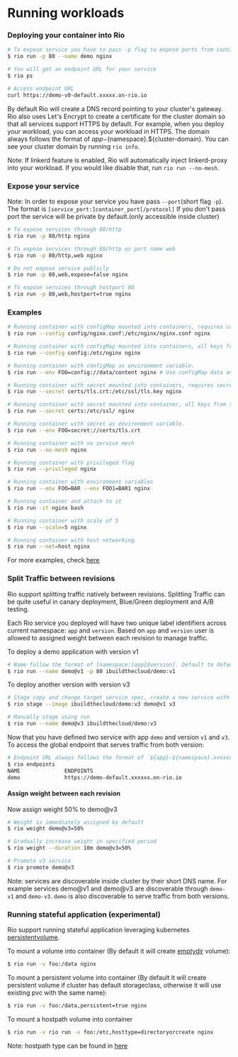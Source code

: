 # Running workloads

### Deploying your container into Rio

```bash
# To expose service you have to pass -p flag to expose ports from container
$ rio run -p 80 --name demo nginx

# You will get an endpoint URL for your service
$ rio ps

# Access endpoint URL
curl https://demo-v0-default.xxxxx.on-rio.io
```

By default Rio will create a DNS record pointing to your cluster's gateway. Rio also uses Let's Encrypt to create
a certificate for the cluster domain so that all services support HTTPS by default.
For example, when you deploy your workload, you can access your workload in HTTPS. The domain always follows the format
of ${app}-${namespace}.\${cluster-domain}. You can see your cluster domain by running `rio info`.

Note: If linkerd feature is enabled, Rio will automatically inject linkerd-proxy into your workload. If you would like disable that, run `rio run --no-mesh`.

### Expose your service

Note: In order to expose your service you have pass `--port`(short flag `-p`). The format is `[service_port:]container_port[/protocol]`
If you don't pass port the service will be private by default.(only accessible inside cluster)

```bash
# To expose services through 80/http
$ rio run -p 80/http nginx

# To expose services through 80/http on port name web
$ rio run -p 80/http,web nginx

# Do not expose service publicly
$ rio run -p 80,web,expose=false nginx

# To expose services through hostport 80
$ rio run -p 80,web,hostport=true nginx
```

### Examples

```bash
# Running container with configMap mounted into containers, requires configMap to exist in the same namespace
$ rio run --config config/nginx.conf:/etc/nginx/nginx.conf nginx

# Running container with configMap mounted into containers, all keys from config will be mounted
$ rio run --config config:/etc/nginx nginx

# Running container with configMap as environment variable.
$ rio run --env FOO=config://data/content nginx # Use configMap data and key content as value of environment variable FOO

# Running container with secret mounted into containers, requires secret to exist in the same namespace 
$ rio run --secret certs/tls.crt:/etc/ssl/tls.key nginx

# Running container with secret mounted into container, all keys from secret will be mounted
$ rio run --secret certs:/etc/ssl/ nginx

# Running container with secret as environment variable.
$ rio run --env FOO=secret://certs/tls.crt

# Running container with no service mesh
$ rio run --no-mesh nginx

# Running container with privileged flag
$ rio run --privileged nginx

# Running container with environment variables
$ rio run --env FOO=BAR --env FOO1=BAR1 nginx

# Running container and attach to it
$ rio run -it nginx bash

# Running container with scale of 5
$ rio run --scale=5 nginx

# Running container with host networking
$ rio run --net=host nginx
```

For more examples, check [here](./cli-reference.md)

### Split Traffic between revisions
Rio support splitting traffic natively between revisions. Splitting Traffic can be quite useful in canary deployment, Blue/Green deployment and A/B testing. 

Each Rio service you deployed will have two unique label identifiers across current namespace: `app` and `version`.
Based on `app` and `version` user is allowed to assigned weight between each revision to manage traffic.

To deploy a demo application with version v1

```bash
# Name follow the format of [namespace:]app[@version]. Default to default namespace and v0 version.
$ rio run --name demo@v1 -p 80 ibuildthecloud/demo:v1
```

To deploy another version with version v3

```bash
# Stage copy and change target service spec, create a new service with desired version and give it weight of zero.
$ rio stage --image ibuildthecloud/demo:v3 demo@v1 v3 

# Manually stage using run
$ rio run --name demo@v3 ibuildthecloud/demo:v3 
```

Now that you have defined two service with app `demo` and version `v1` and `v3`. To access the global endpoint that serves
traffic from both version:

```bash
# Endpoint URL always follows the format of `${app}-${namespace}.xxxxxx.on-rio.io`
$ rio endpoints
NAME              ENDPOINTS
demo              https://demo-default.xxxxxx.on-rio.io
```

#### Assign weight between each revision

Now assign weight 50% to demo@v3

```bash
# Weight is immediately assigned by default
$ rio weight demo@v3=50%

# Gradually increase weight in specified period
$ rio weight --duration 10m demo@v3=50%

# Promote v3 service
$ rio promote demo@v3
```

Note: services are discoverable inside cluster by their short DNS name. For example services demo@v1 and demo@v3 are discoverable through
`demo-v1` and `demo-v3`. `demo` is also discoverable to serve traffic from both versions.

### Running stateful application (experimental)

Rio support running stateful application leveraging kubernetes [persistentvolume](https://kubernetes.io/docs/concepts/storage/persistent-volumes/).


To mount a volume into container (By default it will create [emptydir](https://kubernetes.io/docs/concepts/storage/volumes/#emptydir) volume):

```bash
$ rio run -v foo:/data nginx
```

To mount a persistent volume into container (By default it will create persistent volume if cluster has default storageclass, otherwise it will use existing pvc with the same name):

```bash
$ rio run -v foo:/data,persistent=true nginx
```

To mount a hostpath volume into container

```bash
$ rio run -v rio run -v foo:/etc,hosttype=directoryorcreate nginx
``` 

Note: hostpath type can be found in [here](https://kubernetes.io/docs/concepts/storage/volumes/#hostpath)

